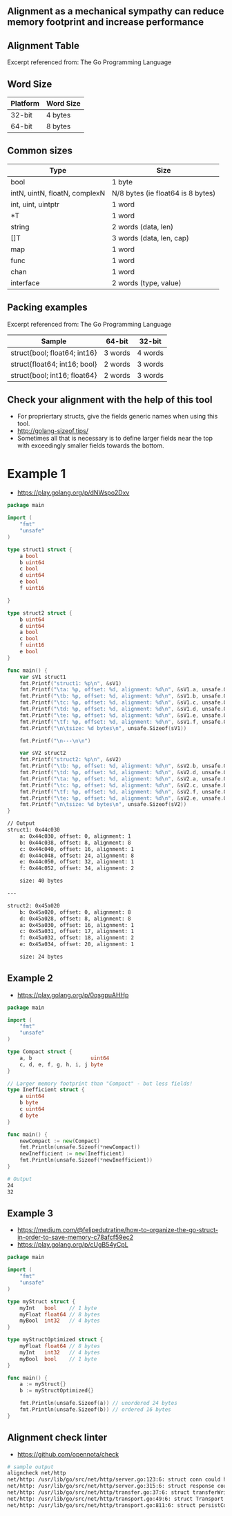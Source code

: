 ## Alignment as a mechanical sympathy can reduce memory footprint and increase performance

## Alignment Table

Excerpt referenced from: The Go Programming Language

## Word Size

|Platform|Word Size|
|----|----|
|32-bit|4 bytes|
|64-bit|8 bytes|

## Common sizes

|Type|Size|
|----|----|
|bool|1 byte|
|intN, uintN, floatN, complexN|N/8 bytes (ie float64 is 8 bytes)|
|int, uint, uintptr|1 word|
|*T|1 word|
|string|2 words (data, len)|
|[]T|3 words (data, len, cap)|
|map|1 word|
|func|1 word|
|chan|1 word|
|interface|2 words (type, value)|

## Packing examples

Excerpt referenced from: The Go Programming Language

|Sample|64-bit|32-bit|
|------|------|------|
|struct{bool; float64; int16}|3 words|4 words|
|struct{float64; int16; bool}|2 words|3 words|
|struct{bool; int16; float64}|2 words|3 words|


## Check your alignment with the help of this tool
* For propriertary structs, give the fields generic names when using this tool.
* http://golang-sizeof.tips/
* Sometimes all that is necessary is to define larger fields near the top with exceedingly smaller fields towards the bottom.

# Example 1
* https://play.golang.org/p/dNWspo2Dxv

```go
package main

import (
	"fmt"
	"unsafe"
)

type struct1 struct {
	a bool
	b uint64
	c bool
	d uint64
	e bool
	f uint16

}

type struct2 struct {
	b uint64
	d uint64
	a bool
	c bool
	f uint16
	e bool
}

func main() {
	var sV1 struct1
	fmt.Printf("struct1: %p\n", &sV1)
	fmt.Printf("\ta: %p, offset: %d, alignment: %d\n", &sV1.a, unsafe.Offsetof(sV1.a), unsafe.Alignof(sV1.a))
	fmt.Printf("\tb: %p, offset: %d, alignment: %d\n", &sV1.b, unsafe.Offsetof(sV1.b), unsafe.Alignof(sV1.b))
	fmt.Printf("\tc: %p, offset: %d, alignment: %d\n", &sV1.c, unsafe.Offsetof(sV1.c), unsafe.Alignof(sV1.c))
	fmt.Printf("\td: %p, offset: %d, alignment: %d\n", &sV1.d, unsafe.Offsetof(sV1.d), unsafe.Alignof(sV1.d))
	fmt.Printf("\te: %p, offset: %d, alignment: %d\n", &sV1.e, unsafe.Offsetof(sV1.e), unsafe.Alignof(sV1.e))
	fmt.Printf("\tf: %p, offset: %d, alignment: %d\n", &sV1.f, unsafe.Offsetof(sV1.f), unsafe.Alignof(sV1.f))
	fmt.Printf("\n\tsize: %d bytes\n", unsafe.Sizeof(sV1))

	fmt.Printf("\n---\n\n")

	var sV2 struct2
	fmt.Printf("struct2: %p\n", &sV2)
	fmt.Printf("\tb: %p, offset: %d, alignment: %d\n", &sV2.b, unsafe.Offsetof(sV2.b), unsafe.Alignof(sV2.b))
	fmt.Printf("\td: %p, offset: %d, alignment: %d\n", &sV2.d, unsafe.Offsetof(sV2.d), unsafe.Alignof(sV2.d))
	fmt.Printf("\ta: %p, offset: %d, alignment: %d\n", &sV2.a, unsafe.Offsetof(sV2.a), unsafe.Alignof(sV2.a))
	fmt.Printf("\tc: %p, offset: %d, alignment: %d\n", &sV2.c, unsafe.Offsetof(sV2.c), unsafe.Alignof(sV2.c))
	fmt.Printf("\tf: %p, offset: %d, alignment: %d\n", &sV2.f, unsafe.Offsetof(sV2.f), unsafe.Alignof(sV2.f))
	fmt.Printf("\te: %p, offset: %d, alignment: %d\n", &sV2.e, unsafe.Offsetof(sV2.e), unsafe.Alignof(sV2.e))
	fmt.Printf("\n\tsize: %d bytes\n", unsafe.Sizeof(sV2))
}
```

```sh
// Output
struct1: 0x44c030
	a: 0x44c030, offset: 0, alignment: 1
	b: 0x44c038, offset: 8, alignment: 8
	c: 0x44c040, offset: 16, alignment: 1
	d: 0x44c048, offset: 24, alignment: 8
	e: 0x44c050, offset: 32, alignment: 1
	f: 0x44c052, offset: 34, alignment: 2

	size: 40 bytes

---

struct2: 0x45a020
	b: 0x45a020, offset: 0, alignment: 8
	d: 0x45a028, offset: 8, alignment: 8
	a: 0x45a030, offset: 16, alignment: 1
	c: 0x45a031, offset: 17, alignment: 1
	f: 0x45a032, offset: 18, alignment: 2
	e: 0x45a034, offset: 20, alignment: 1

	size: 24 bytes
```

## Example 2
* https://play.golang.org/p/0qsgpuAHHp

```go
package main

import (
    "fmt"
    "unsafe"
)

type Compact struct {
    a, b                   uint64
    c, d, e, f, g, h, i, j byte
}

// Larger memory footprint than "Compact" - but less fields!
type Inefficient struct {
    a uint64
    b byte
    c uint64
    d byte
}

func main() {
    newCompact := new(Compact)
    fmt.Println(unsafe.Sizeof(*newCompact))
    newInefficient := new(Inefficient)
    fmt.Println(unsafe.Sizeof(*newInefficient))
}
```

```sh
# Output
24
32
```

## Example 3

* https://medium.com/@felipedutratine/how-to-organize-the-go-struct-in-order-to-save-memory-c78afcf59ec2
* https://play.golang.org/p/cUgB54yCpL

```go
package main

import (
	"fmt"
	"unsafe"
)

type myStruct struct {
	myInt   bool    // 1 byte
	myFloat float64 // 8 bytes
	myBool  int32   // 4 bytes
}

type myStructOptimized struct {
	myFloat float64 // 8 bytes
	myInt   int32   // 4 bytes
	myBool  bool    // 1 byte
}

func main() {
	a := myStruct{}
	b := myStructOptimized{}

	fmt.Println(unsafe.Sizeof(a)) // unordered 24 bytes
	fmt.Println(unsafe.Sizeof(b)) // ordered 16 bytes
}

```

## Alignment check linter
* https://github.com/opennota/check

```sh
# sample output
aligncheck net/http
net/http: /usr/lib/go/src/net/http/server.go:123:6: struct conn could have size 160 (currently 168)
net/http: /usr/lib/go/src/net/http/server.go:315:6: struct response could have size 152 (currently 176)
net/http: /usr/lib/go/src/net/http/transfer.go:37:6: struct transferWriter could have size 96 (currently 112)
net/http: /usr/lib/go/src/net/http/transport.go:49:6: struct Transport could have size 136 (currently 144)
net/http: /usr/lib/go/src/net/http/transport.go:811:6: struct persistConn could have size 160 (currently 176)
```